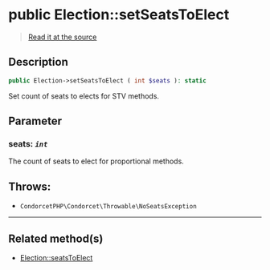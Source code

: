 # public Election::setSeatsToElect

> [Read it at the source](https://github.com/julien-boudry/Condorcet/blob/master/src/Election.php#L432)

## Description    

```php
public Election->setSeatsToElect ( int $seats ): static
```

Set count of seats to elects for STV methods.

## Parameter

### **seats:** *`int`*   
The count of seats to elect for proportional methods.    


## Throws:   

* ```CondorcetPHP\Condorcet\Throwable\NoSeatsException``` 

---------------------------------------

## Related method(s)      

* [Election::seatsToElect](/Docs/api-reference/Election%20Class/Election--seatsToElect.md)    
